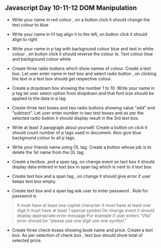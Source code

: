## Javascript Day 10-11-12 DOM Manipulation
* Write your name in red colour , on a button click it should change the text colour to blue

* Write your name in h1 tag align it to the left, on button click it should align to right

* Write your name in p tag with background colour blue and text in white colour , 
  on button click it should reverse the colour ie. Text colour blue and background colour white
  
* Create three radio buttons which show names of colour. Create a text box. Let user enter name in text box and select radio button , on clicking the text in a text box should get respective colour.

* Create a dropdown box showing the number 1 to 10. Write your name in p tag let user select option from dropdown and that font size should be applied to the data in p tag

* Create three text boxes and two radio buttons showing value “add” and “subtract”. Let user enter number in two text boxes and as per the selected radio button it should display result in the 3rd text box.

* Write at least 3 paragraph about yourself. Create a button on click it should count number of p tags used in document. Also give blue background colour to all p tags.

* Write your friends name using OL tag. Create a button whose job is to delete the 1st name from the OL tag.

* Create a textbox ,and a span tag,  on change event on text box it should display data entered in text box in span tag which is next to it text box.

* Create text box and a span tag , on change it should give error if user keeps text box empty.

* Create text box and a span tag  ask user to enter password . Rule for password is
> It must have at least one capital character
> It must have at least one digit
> It must have at least 1 special symbol
> On change event it should display appropriate error message For example if user enters “Vita” error should be "please use one digit  use one symbol."

* Create three check boxes showing book name and price. Create a text box. As per selection of check box , text box should show total of selected price.

